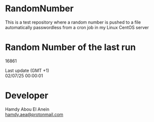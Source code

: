 # RandomNumber    
This is a test repository where a random number is pushed to a file automatically passwordless from a cron job in my Linux CentOS server    
# Random Number of the last run   
16861
      
Last update (GMT +1)    
02/07/25 00:00:01
# Developer    
Hamdy Abou El Anein   
hamdy.aea@protonmail.com
